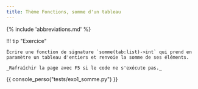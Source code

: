 ```yaml
---
title: Thème Fonctions, somme d'un tableau
---
```


{% include 'abbreviations.md' %}

!!! tip "Exercice"

    Écrire une fonction de signature `somme(tab:list)->int` qui prend en paramètre un tableau d'entiers et renvoie la somme de ses éléments.

    _Rafraîchir la page avec F5 si le code ne s'exécute pas._

{{ console_perso("tests/exo1_somme.py") }} 